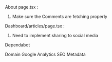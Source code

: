 About page.tsx :
1. Make sure the Comments are fetching properly

Dashboard/articles/page.tsx :
1. Need to implement sharing to social media

Dependabot

Domain
Google Analytics
SEO
Metadata